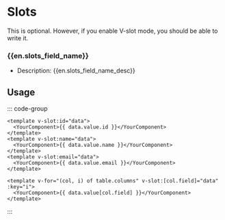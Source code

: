 <script setup>
import * as en from "/locales/en.json";
</script>

# Slots

This is optional. However, if you enable V-slot mode, you should be able to write it.

### {{en.slots_field_name}}

- Description: <Badge> {{en.slots_field_name_desc}} </Badge>

## Usage

::: code-group

```vue [{{en.slots_field_name_usage1}}]
<template v-slot:id="data">
  <YourComponent>{{ data.value.id }}</YourComponent>
</template>
<template v-slot:name="data">
  <YourComponent>{{ data.value.name }}</YourComponent>
</template>
<template v-slot:email="data">
  <YourComponent>{{ data.value.email }}</YourComponent>
</template>
```

```vue [{{en.slots_field_name_usage2}}]
<template v-for="(col, i) of table.columns" v-slot:[col.field]="data" :key="i">
  <YourComponent>{{ data.value[col.field] }}</YourComponent>
</template>
```

:::
